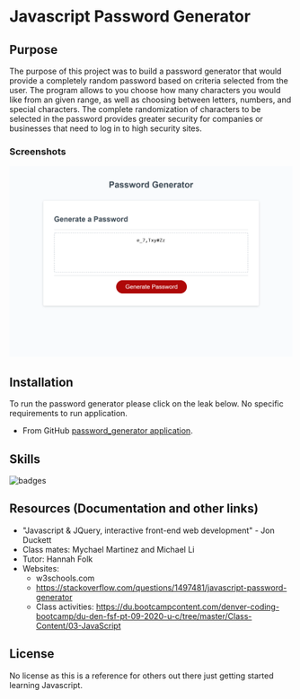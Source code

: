 # Javascript Password Generator

## Purpose

The purpose of this project was to build a password generator that would provide a completely random password based on criteria selected from the user. The program allows to you choose how many characters you would like from an given range, as well as choosing between letters, numbers, and special characters. The complete randomization of characters to be selected in the password provides greater security for companies or businesses that need to log in to high security sites.

### Screenshots

![Image of password generator](assets\password_generator_screenshot.png)

## Installation

To run the password generator please click on the leak below. No specific requirements to run application.

- From GitHub [password_generator application](https://dbailey11.github.io/password_generator/).

## Skills

![badges](https://img.shields.io/badge/<SKILLS>-<JAVASCRIPT>-informational?style=flat&logo=<LOGO_NAME>&logoColor=white&color=2bbc8a)

## Resources (Documentation and other links)

- "Javascript & JQuery, interactive front-end web development" - Jon Duckett
- Class mates: Mychael Martinez and Michael Li
- Tutor: Hannah Folk
- Websites:
  - w3schools.com
  - https://stackoverflow.com/questions/1497481/javascript-password-generator
  - Class activities: https://du.bootcampcontent.com/denver-coding-bootcamp/du-den-fsf-pt-09-2020-u-c/tree/master/Class-Content/03-JavaScript

## License

No license as this is a reference for others out there just getting started learning Javascript.
